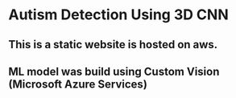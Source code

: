 # Autism Detection Using 3D CNN

## This is a  static website is hosted on aws.

## ML model was build using Custom Vision (Microsoft Azure Services)

